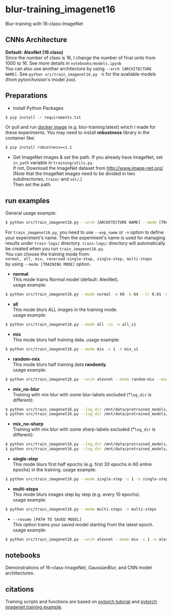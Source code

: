 # blur-training_imagenet16
Blur-training with 16-class-ImageNet


## CNNs Architecture
**Default: AlexNet (16 class)**  
Since the number of class is 16, I change the number of final units from 1000 to 16.
See more details in `notebooks/models.ipynb`  
You can also use another architecture by using `--arch [ARCHITECTURE NAME]`. See `python src/train_imagenet16.py -h` for the available models (from pytorchvision's model zoo).


## Preparations
- Install Python Packages  
```bash
$ pip install -r requirements.txt
```
Or pull and run [docker image][docker-blur-training] (e.g. blur-training:latest) which I made for these experiments.
You may need to install **robustness** library in the container like:
```bash
$ pip install robustness==1.1
``` 
- Get ImageNet images & set the path. If you already have ImageNet, set `in_path` variable in `training/utils.py`.  
If not, Download the ImageNet dataset from http://www.image-net.org/  
    (Note that the ImageNet images need to be divided in two subdirectories, ``train/`` and ``val/``.)  
    Then set the path.
    
    
## run examples
General usage example:
```bash
$ python src/train_imagenet16.py --arch [ARCHITECTURE NAME] --mode [TRAINING MODE] -n [EXPERIMENT NAME] 
```  

For `train_imagenet16.py`, you need to use `--exp_name` or `-n` option to define your experiment's name.
Then the experiment's name is used for managing results under `train-logs/` directory.
`train-logs/` directory will automatically be created when you run `train_imagenet16.py`.   
You can choose the training mode from:   
`normal, all, mix, reversed-single-step, single-step, multi-steps`  
by using `--mode [TRAINING MODE]` option.

- **normal**  
This mode trains Normal model (default: AlexNet).  
usage example:  
```bash
$ python src/train_imagenet16.py --mode normal -e 60 -b 64 --lr 0.01 -n normal
```

- **all**  
This mode blurs ALL images in the training mode.  
usage example:  
```bash
$ python src/train_imagenet16.py --mode all -s1 -n all_s1
```

- **mix**    
This mode blurs half training data.
usage example:  
```bash
$ python src/train_imagenet16.py --mode mix -s 1 -n mix_s1
```

- **random-mix** <br>
This mode blurs half training data **randomly**. <br>
usage example:
```bash
$ python src/train_imagenet16.py --arch alexnet --mode random-mix --min_sigma 0 --max_sigma 5 -n alexnet_random-mix_s0-5
```

- **mix_no-blur** <br>
Training with mix blur with some blur-labels excluded (*`log_dir` is different):
```bash  
$ python src/train_imagenet16.py --log_dir /mnt/data/pretrained_models/blur-training/imagenet16 --mode mix -s 4 -n mix_s04_no-blur-1label --excluded_labels 15;
$ python src/train_imagenet16.py --log_dir /mnt/data/pretrained_models/blur-training/imagenet16 --mode mix -s 4 -n mix_s04_no-blur-8label --excluded_labels 8 9 10 11 12 13 14 15;
```

- **mix_no-sharp** <br>
Training with mix blur with some sharp-labels excluded (*`log_dir` is different):
```bash
$ python src/train_imagenet16.py --log_dir /mnt/data/pretrained_models/blur-training/imagenet16 --mode mix_no-sharp -s 4 -n mix_s04_no-sharp-1label --excluded_labels 15;
$ python src/train_imagenet16.py --log_dir /mnt/data/pretrained_models/blur-training/imagenet16 --mode mix_no-sharp -s 4 -n mix_s04_no-sharp-8label --excluded_labels 8 9 10 11 12 13 14 15;
```

- **single-step**    
This mode blurs first half epochs (e.g. first 30 epochs in 60 entire epochs) in the training.
usage example:  
```bash
$ python src/train_imagenet16.py --mode single-step -s 1 -n single-step_s1
```

- **multi-steps**  
This mode blurs images step by step (e.g. every 10 epochs).  
usage example:  
```bash
$ python src/train_imagenet16.py --mode multi-steps -n multi-steps
```

- `--resume [PATH TO SAVED MODEL]`   
This option trains your saved model starting from the latest epoch.  
usage example:  
```bash
$ python src/train_imagenet16.py --arch alexnet --mode mix -s 1 -n alexnet_mix_s1 --resume ../train-logs/models/alexnet_mix_s1/checkpoint.pth.tar 
```


## notebooks
Demonstrations of 16-class-ImageNet, GaussianBlur, and CNN model architectures.


## citations
Training scripts and functions are based on [pytorch tutorial][pytorch-tutorial] and [pytorch imagenet training example][pytorch-imagenet].


[pytorch-tutorial]:https://github.com/pytorch/tutorials/blob/master/beginner_source/blitz/cifar10_tutorial.py
[pytorch-imagenet]:https://github.com/pytorch/examples/blob/master/imagenet
[docker-blur-training]:https://hub.docker.com/r/sousquared/blur-training

